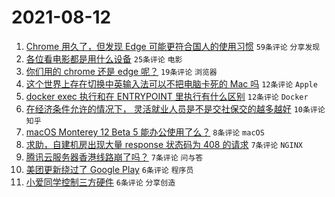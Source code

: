 # 2021-08-12

1. [Chrome 用久了，但发现 Edge 可能更符合国人的使用习惯](https://www.v2ex.com/t/795225) `59条评论` `分享发现`
1. [各位看电影都是用什么设备](https://www.v2ex.com/t/795228) `25条评论` `电影`
1. [你们用的 chrome 还是 edge 呢？](https://www.v2ex.com/t/795245) `19条评论` `浏览器`
1. [这个世界上存在切换中英输入法可以不把电脑卡死的 Mac 吗](https://www.v2ex.com/t/795259) `12条评论` `Apple`
1. [docker exec 执行和在 ENTRYPOINT 里执行有什么区别](https://www.v2ex.com/t/795232) `12条评论` `Docker`
1. [在经济条件允许的情况下， 灵活就业人员是不是交社保交的越多越好](https://www.v2ex.com/t/795237) `10条评论` `知乎`
1. [macOS Monterey 12 Beta 5 能办公使用了么？](https://www.v2ex.com/t/795246) `8条评论` `macOS`
1. [求助，自建机房出现大量 response 状态码为 408 的请求](https://www.v2ex.com/t/795244) `7条评论` `NGINX`
1. [腾讯云服务器香港线路崩了吗？](https://www.v2ex.com/t/795227) `7条评论` `问与答`
1. [美团更新绕过了 Google Play](https://www.v2ex.com/t/795247) `6条评论` `程序员`
1. [小爱同学控制三方硬件](https://www.v2ex.com/t/795240) `6条评论` `分享创造`
